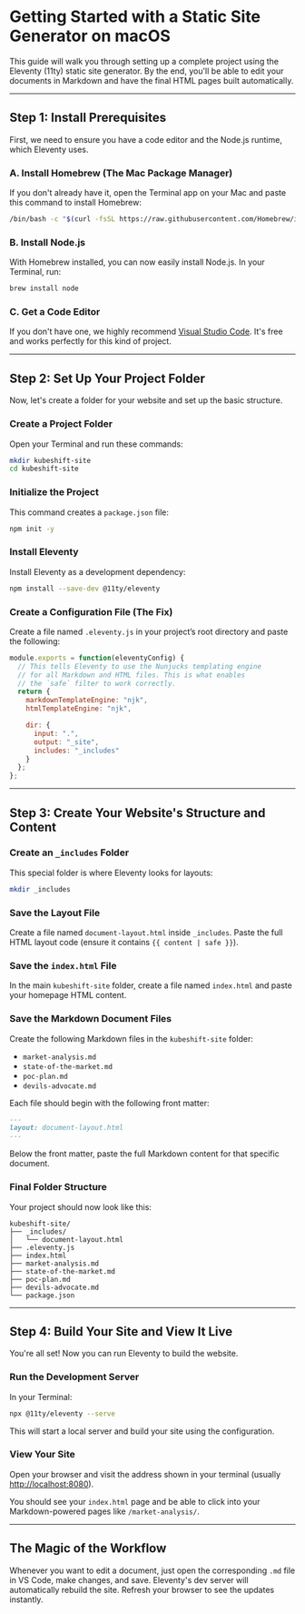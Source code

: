 # Getting Started with a Static Site Generator on macOS

This guide will walk you through setting up a complete project using the Eleventy (11ty) static site generator. By the end, you'll be able to edit your documents in Markdown and have the final HTML pages built automatically.

---

## Step 1: Install Prerequisites

First, we need to ensure you have a code editor and the Node.js runtime, which Eleventy uses.

### A. Install Homebrew (The Mac Package Manager)

If you don't already have it, open the Terminal app on your Mac and paste this command to install Homebrew:

```bash
/bin/bash -c "$(curl -fsSL https://raw.githubusercontent.com/Homebrew/install/HEAD/install.sh)"
```

### B. Install Node.js

With Homebrew installed, you can now easily install Node.js. In your Terminal, run:

```bash
brew install node
```

### C. Get a Code Editor

If you don't have one, we highly recommend [Visual Studio Code](https://code.visualstudio.com/). It's free and works perfectly for this kind of project.

---

## Step 2: Set Up Your Project Folder

Now, let's create a folder for your website and set up the basic structure.

### Create a Project Folder

Open your Terminal and run these commands:

```bash
mkdir kubeshift-site
cd kubeshift-site
```

### Initialize the Project

This command creates a `package.json` file:

```bash
npm init -y
```

### Install Eleventy

Install Eleventy as a development dependency:

```bash
npm install --save-dev @11ty/eleventy
```

### Create a Configuration File (The Fix)

Create a file named `.eleventy.js` in your project’s root directory and paste the following:

```js
module.exports = function(eleventyConfig) {
  // This tells Eleventy to use the Nunjucks templating engine
  // for all Markdown and HTML files. This is what enables
  // the `safe` filter to work correctly.
  return {
    markdownTemplateEngine: "njk",
    htmlTemplateEngine: "njk",

    dir: {
      input: ".",
      output: "_site",
      includes: "_includes"
    }
  };
};
```

---

## Step 3: Create Your Website's Structure and Content

### Create an `_includes` Folder

This special folder is where Eleventy looks for layouts:

```bash
mkdir _includes
```

### Save the Layout File

Create a file named `document-layout.html` inside `_includes`. Paste the full HTML layout code (ensure it contains `{{ content | safe }}`).

### Save the `index.html` File

In the main `kubeshift-site` folder, create a file named `index.html` and paste your homepage HTML content.

### Save the Markdown Document Files

Create the following Markdown files in the `kubeshift-site` folder:

- `market-analysis.md`
- `state-of-the-market.md`
- `poc-plan.md`
- `devils-advocate.md`

Each file should begin with the following front matter:

```markdown
---
layout: document-layout.html
---
```

Below the front matter, paste the full Markdown content for that specific document.

### Final Folder Structure

Your project should now look like this:

```
kubeshift-site/
├── _includes/
│   └── document-layout.html
├── .eleventy.js
├── index.html
├── market-analysis.md
├── state-of-the-market.md
├── poc-plan.md
├── devils-advocate.md
└── package.json
```

---

## Step 4: Build Your Site and View It Live

You're all set! Now you can run Eleventy to build the website.

### Run the Development Server

In your Terminal:

```bash
npx @11ty/eleventy --serve
```

This will start a local server and build your site using the configuration.

### View Your Site

Open your browser and visit the address shown in your terminal (usually [http://localhost:8080](http://localhost:8080)).

You should see your `index.html` page and be able to click into your Markdown-powered pages like `/market-analysis/`.

---

## The Magic of the Workflow

Whenever you want to edit a document, just open the corresponding `.md` file in VS Code, make changes, and save. Eleventy's dev server will automatically rebuild the site. Refresh your browser to see the updates instantly.
